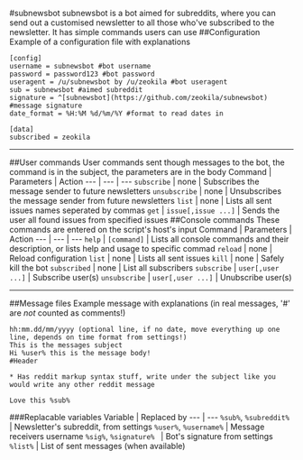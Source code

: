 #subnewsbot
subnewsbot is a bot aimed for subreddits, where you can send out a customised newsletter to all those who've subscribed to the newsletter. It has simple commands users can use
##Configuration
Example of a configuration file with explanations

    [config]
    username = subnewsbot #bot username
    password = password123 #bot password
    useragent = /u/subnewsbot by /u/zeokila #bot useragent
    sub = subnewsbot #aimed subreddit
    signature = ^[subnewsbot](https://github.com/zeokila/subnewsbot) #message signature
    date_format = %H:%M %d/%m/%Y #format to read dates in
    
    [data]
    subscribed = zeokila

----------
##User commands
User commands sent though messages to the bot, the command is in the subject, the parameters are in the body
Command | Parameters | Action
--- | --- | ---
`subscribe` | none | Subscribes the message sender to future newsletters
`unsubscribe` | none | Unsubscribes the message sender from future newsletters
`list` | none | Lists all sent issues names seperated by commas
`get` | `issue[,issue ...]` | Sends the user all found issues from specified issues
##Console commands
These commands are entered on the script's host's input
Command | Parameters | Action
--- | --- | ---
`help` | `[command]` | Lists all console commands and their description, or lists help and usage to specific commad
`reload` | none | Reload configuration
`list` | none | Lists all sent issues
`kill` | none | Safely kill the bot
`subscribed` | none | List all subscribers
`subscribe` | `user[,user ...]` | Subscribe user(s)
`unsubscribe` | `user[,user ...]` | Unubscribe user(s)


----------
##Message files
Example message with explanations (in real messages, '#' are *not* counted as comments!)

    hh:mm.dd/mm/yyyy (optional line, if no date, move everything up one line, depends on time format from settings!)
    This is the messages subject
    Hi %user% this is the message body!
    #Header
    
    * Has reddit markup syntax stuff, write under the subject like you would write any other reddit message
    
    Love this %sub%

###Replacable variables
Variable | Replaced by
--- | ---
`%sub%`, `%subreddit%` | Newsletter's subreddit, from settings
`%user%`, `%username%` | Message receivers username
`%sig%`, `%signature% ` | Bot's signature from settings
`%list%` | List of sent messages (when available)